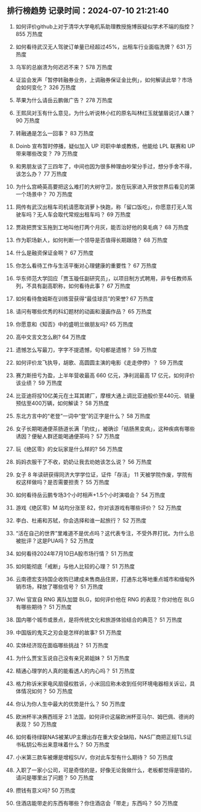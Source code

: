 
## 排行榜趋势 记录时间：2024-07-10 21:21:40
  
  1. 如何评价github上对于清华大学电机系助理教授施博辰疑似学术不端的指控？ 855 万热度
    
  2. 如何看待武汉无人驾驶订单量已经超过45%，出租车行业面临洗牌？ 631 万热度
    
  3. 乌军的总崩溃为何迟迟不来？ 578 万热度
    
  4. 证监会发声「暂停转融券业务，上调融券保证金比例」，如何解读此举？市场会如何变化？ 326 万热度
    
  5. 苹果为什么请岳云鹏做广告？ 278 万热度
    
  6. 王熙凤对玉有什么意见，为什么听说林小红的原名叫林红玉就皱眉说讨人嫌？ 90 万热度
    
  7. 转融通是怎么一回事？ 83 万热度
    
  8. Doinb 宣布暂时停播，疑似加入 UP 司职中单或教练，他能给 LPL 联赛和 UP 带来哪些改变？ 79 万热度
    
  9. 和男朋友谈了三四年了，中间也因为很多种理由吵架分手过，想分手舍不得，该怎么办？ 77 万热度
    
  10. 为什么宫崎英高要把这么难打的大树守卫，放在玩家进入开放世界后看见的第一个场景中？ 70 万热度
    
  11. 网传有武汉出租车司机请愿取消萝卜快跑，称「留口饭吃」，你愿意打无人驾驶车吗？无人车会取代常规出租车吗？ 69 万热度
    
  12. 贾政把贾宝玉拖到工地叫他打两个月灰，能否治好他的臭毛病？ 68 万热度
    
  13. 作为职场新人，如何判断一个领导是否值得长期跟随？ 68 万热度
    
  14. 什么是融资保证金啊？ 67 万热度
    
  15. 你怎么看待工作与生活平衡对心理健康的重要性？ 67 万热度
    
  16. 华东师范大学回应「贾玉璇任副研究员」，以项目制方式聘用，非专任教师系列，不具有副高职称，如何看待此事？ 67 万热度
    
  17. 如何看待詹姆斯在训练营获得“最佳球员”的荣誉? 67 万热度
    
  18. 请问有哪些优秀的科幻题材的动画和漫画作品？ 65 万热度
    
  19. 你愿意和《知否》中的盛明兰做朋友吗? 65 万热度
    
  20. 高中文言文怎么刷? 64 万热度
    
  21. 遗憾怎么写最刀，字字不提遗憾，句句都是遗憾？ 59 万热度
    
  22. 如何评价龙飞执导，胡歌、高圆圆主演的电影《走走停停》？ 59 万热度
    
  23. 赛力斯扭亏为盈，上半年营收最高 660 亿元，净利润最高 17 亿元，如何评价该业绩？ 59 万热度
    
  24. 比亚迪将投10亿美元在土耳其建厂，摩根大通上调比亚迪股价至440元、销量预估至400万辆，如何解读？ 58 万热度
    
  25. 东北方言中的“老登”一词中“登”的正字是什么？ 58 万热度
    
  26. 女子长期喝通便茶肠道长满「豹纹」，被确诊「结肠黑变病」，这种疾病有哪些诱因？便秘人群还能喝通便茶吗？ 57 万热度
    
  27. 玩《绝区零》的女玩家是什么样的? 56 万热度
    
  28. 妈妈衣服干了不收，奶奶让我去劝她该怎么说？ 56 万热度
    
  29. 女子 8 年读研获得同济大学学位证，证件「存活」 11 天被学院作废，学院有权这样做吗？是否需要担责？ 55 万热度
    
  30. 如何看待岳云鹏专场3个小时相声+1.5个小时演唱会？ 54 万热度
    
  31. 游戏《绝区零》M 站均分涨至 82，你对该游戏有哪些评价？ 52 万热度
    
  32. 李白、杜甫和苏轼，你会选择和谁一起旅行？ 52 万热度
    
  33. “活在自己的世界”里难道不是优点吗？这代表专注，不受外界打扰。为什么总被批评？这是PUA吗？ 52 万热度
    
  34. 如何看待2024年7月10日A股市场行情？ 51 万热度
    
  35. 如何能彻底「戒断」与他人比较的心理？ 51 万热度
    
  36. 云南德宏支持国企收购已建成未售商品住房，打通东北等地重点城市和缅甸外销市场，释放了哪些信号？ 51 万热度
    
  37. Wei 官宣自 RNG 离队加盟 BLG，如何评价他在 RNG 的表现？你对他在 BLG 有哪些期待？ 51 万热度
    
  38. 国内哪个城市或景点，是将传统文化和旅游体验结合的典范？ 51 万热度
    
  39. 中国版的鬼灭之刃会是怎样的故事? 51 万热度
    
  40. 实体经济现在面临哪些挑战？ 51 万热度
    
  41. 为什么贾宝玉说自己没有亲兄弟姐妹？ 51 万热度
    
  42. 精通心理学的人真的能看透人的内心吗？ 51 万热度
    
  43. 格力称诉米家电风扇侵权胜诉，小米回应称未收到任何环境电器相关诉讼，具体情况如何？ 50 万热度
    
  44. 你认为你人生中最大的优势是什么？ 50 万热度
    
  45. 欧洲杯半决赛西班牙 2:1 法国，如何评价这届欧洲杯亚马尔、姆巴佩、德尚的表现？ 50 万热度
    
  46. 如何看待绿联NAS被某UP主爆出存在重大安全缺陷，NAS厂商把正规TLS证书私钥公布出来意味着什么？ 50 万热度
    
  47. 小米第三款车被爆是增程SUV，你对此车型有什么期待？ 50 万热度
    
  48. 入职了一家小公司，可是奇怪的是，好像无论我做什么，老板都觉得是错的，请问是哪里出了问题？ 50 万热度
    
  49. 攒钱有意义吗? 50 万热度
    
  50. 住酒店能带走的东西有哪些？你住酒店会「带走」东西吗？ 50 万热度
    